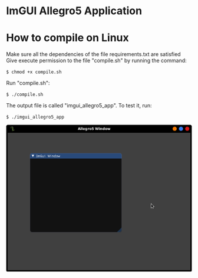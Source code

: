 # ImGUI Allegro5 Application

# How to compile on Linux

Make sure all the dependencies of the file requirements.txt are satisfied  
Give execute permission to the file "compile.sh" by running the command:  
```
$ chmod +x compile.sh
```
Run "compile.sh":  
```
$ ./compile.sh
```
The output file is called "imgui_allegro5_app". To test it, run:
```
$ ./imgui_allegro5_app
```
![scrsht-linux](https://github.com/rdbo/ImGui-Allegro5-Application/blob/master/imgui-allegro5-window-screenshot-linux.png)
